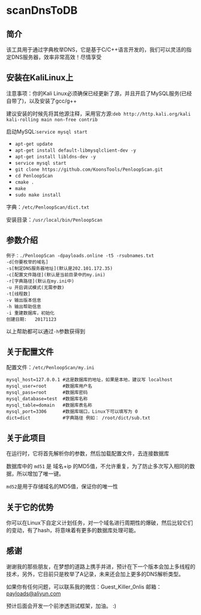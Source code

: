 # scanDnsToDB

## 简介

该工具用于通过字典枚举DNS，它是基于C/C++语言开发的，我们可以灵活的指定DNS服务器，效率非常高效！尽情享受

## 安装在KaliLinux上

注意事项：你的Kali Linux必须确保已经更新了源，并且开启了MySQL服务(已经自带了)，以及安装了gcc/g++

建议安装的时候先将其他源注释，采用官方源:`deb http://http.kali.org/kali kali-rolling main non-free contrib`

启动MySQL:`service mysql start`
* `apt-get update`
* `apt-get install default-libmysqlclient-dev -y`
* `apt-get install libldns-dev -y`
* `service mysql start`
* `git clone https://github.com/KoonsTools/PenloopScan.git`
* `cd PenloopScan`
* `cmake .`
* `make`
* `sudo make install`

字典：`/etc/PenloopScan/dict.txt`

安装目录：`/usr/local/bin/PenloopScan`

## 参数介绍
```
例子：./PenloopScan -dpayloads.online -t5 -rsubnames.txt
-d[你要枚举的域名]
-s[制定DNS服务器地址](默认是202.101.172.35)
-c[配置文件路径](默认是当前目录中的my.ini)
-r[字典路径](默认在my.ini中)
-u 开启调试模式(无需参数)
-t[线程数]
-v 输出版本信息
-h 输出帮助信息
-i 重建数据库，初始化
创建日期:	20171123
```
以上帮助都可以通过`-h`参数获得到

## 关于配置文件

配置文件：`/etc/PenloopScan/my.ini`

```
mysql_host=127.0.0.1 #这是数据库的地址，如果是本地，建议写 localhost
mysql_user=root      #数据库用户名
mysql_pass=root      #数据库密码
mysql_database=test  #数据库名称
mysql_table=domain   #数据库表名称
mysql_port=3306      #数据库端口，Linux下可以填写为 0
dict=dict            #字典路径 例如： /root/dict/sub.txt
```

## 关于此项目

在运行时，它将首先解析你的参数，然后加载配置文件，去连接数据库

数据库中的 `md51` 是 域名+ip 的MD5值，不允许重复，为了防止多次写入相同的数据，所以增加了唯一键。

`md52`是用于存储域名的MD5值，保证你的唯一性

## 关于它的优势

你可以在Linux下自定义计划任务，对一个域名进行周期性的爆破，然后比较它们的变动，有了hash，将意味着有更多的数据库处理可能。

## 感谢

谢谢我的那些朋友，在梦想的道路上携手并进，预计在下一个版本会加上多线程的技术，另外，它目前只是枚举了A记录，未来还会加上更多的DNS解析类型。


如果你有任何问题，可以联系我的微信：Guest_Killer_0nlis 邮箱：payloads@aliyun.com

预计后面会开发一个前渗透测试框架，加油。 :)




